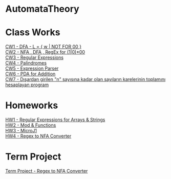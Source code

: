 # AutomataTheory

# Class Works

[CW1 - DFA - L = { w | NOT FOR 00 }](https://ayhanmaden.github.io/AutomataTheory/CW1/CW1.html) <br>
[CW2 - NFA , DFA , RegEx for (1|0)*00](https://ayhanmaden.github.io/AutomataTheory/CW2/CW2.html) <br>
[CW3 - Regular Expressions](https://ayhanmaden.github.io/AutomataTheory/CW3/CW3.html) <br>
[CW4 - Palindromes](https://ayhanmaden.github.io/AutomataTheory/CW4/CW4.html) <br>
[CW5 - Expression Parser](https://ayhanmaden.github.io/AutomataTheory/CW5/Expression.html) <br>
[CW6 - PDA for Addition](https://ayhanmaden.github.io/AutomataTheory/CW6/PDA.html) <br>
[CW7 - Dışardan girilen "n" sayısına kadar olan sayıların karelerinin toplamını hesaplayan program](https://ayhanmaden.github.io/AutomataTheory/CW7/microJ3.html) <br>


# Homeworks

[HW1 - Regular Expressions for Arrays & Strings](https://ayhanmaden.github.io/AutomataTheory/HW1.html) <br>
[HW2 - Mod & Functions ](https://ayhanmaden.github.io/AutomataTheory/HW2/Expression.html) <br>
[HW3 - MicroJ1](https://ayhanmaden.github.io/AutomataTheory/HW3/microJ1.html) <br>
[HW4 - Regex to NFA Converter](https://ayhanmaden.github.io/AutomataTheory/HW4/main.html) <br>

# Term Project
[Term Project - Regex to NFA Converter](https://ayhanmaden.github.io/AutomataTheory/HW4/main.html) <br>

